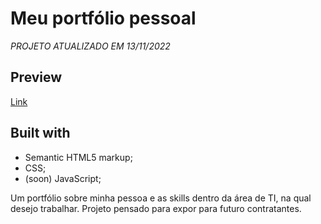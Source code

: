 # Meu portfólio pessoal
_PROJETO ATUALIZADO EM 13/11/2022_

## Preview
[Link](https://pamesss.github.io/my-portfolio/)

## Built with
- Semantic HTML5 markup;
- CSS;
- (soon) JavaScript;


Um portfólio sobre minha pessoa e as skills dentro da área de TI, na qual desejo trabalhar. Projeto pensado para expor para futuro contratantes.
